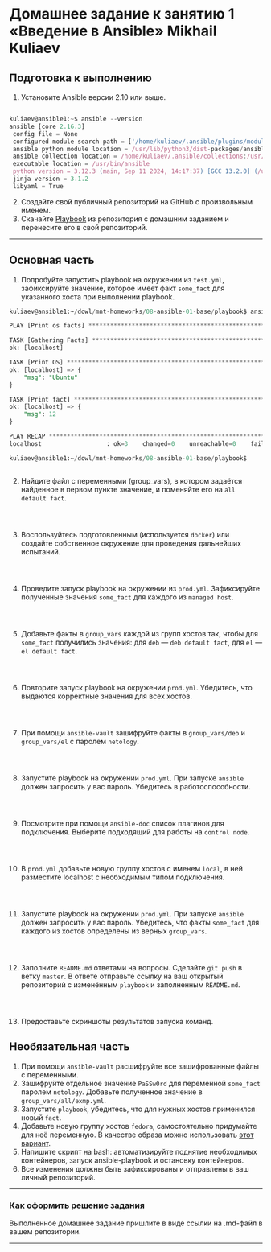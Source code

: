 # Домашнее задание к занятию 1 «Введение в Ansible» Mikhail Kuliaev

## Подготовка к выполнению

1. Установите Ansible версии 2.10 или выше.

 ```javascript

kuliaev@ansible1:~$ ansible --version
ansible [core 2.16.3]
  config file = None
  configured module search path = ['/home/kuliaev/.ansible/plugins/modules', '/usr/share/ansible/plugins/modules']
  ansible python module location = /usr/lib/python3/dist-packages/ansible
  ansible collection location = /home/kuliaev/.ansible/collections:/usr/share/ansible/collections
  executable location = /usr/bin/ansible
  python version = 3.12.3 (main, Sep 11 2024, 14:17:37) [GCC 13.2.0] (/usr/bin/python3)
  jinja version = 3.1.2
  libyaml = True
 
 ```

2. Создайте свой публичный репозиторий на GitHub с произвольным именем.
3. Скачайте [Playbook](./playbook/) из репозитория с домашним заданием и перенесите его в свой репозиторий.

---

## Основная часть

1. Попробуйте запустить playbook на окружении из `test.yml`, зафиксируйте значение, которое имеет факт `some_fact` для указанного хоста при выполнении playbook.

```SQL 
kuliaev@ansible1:~/dowl/mnt-homeworks/08-ansible-01-base/playbook$ ansible-playbook -i inventory/test.yml site.yml

PLAY [Print os facts] *********************************************************************************************************************************************************************************************

TASK [Gathering Facts] ********************************************************************************************************************************************************************************************
ok: [localhost]

TASK [Print OS] ***************************************************************************************************************************************************************************************************
ok: [localhost] => {
    "msg": "Ubuntu"
}

TASK [Print fact] *************************************************************************************************************************************************************************************************
ok: [localhost] => {
    "msg": 12
}

PLAY RECAP ********************************************************************************************************************************************************************************************************
localhost                  : ok=3    changed=0    unreachable=0    failed=0    skipped=0    rescued=0    ignored=0   

kuliaev@ansible1:~/dowl/mnt-homeworks/08-ansible-01-base/playbook$ 



 ```

2. Найдите файл с переменными (group_vars), в котором задаётся найденное в первом пункте значение, и поменяйте его на `all default fact`.

```SQL 




 ```

3. Воспользуйтесь подготовленным (используется `docker`) или создайте собственное окружение для проведения дальнейших испытаний.

```SQL 




 ```

4. Проведите запуск playbook на окружении из `prod.yml`. Зафиксируйте полученные значения `some_fact` для каждого из `managed host`.

```SQL 




 ```

5. Добавьте факты в `group_vars` каждой из групп хостов так, чтобы для `some_fact` получились значения: для `deb` — `deb default fact`, для `el` — `el default fact`.

```SQL 




 ```

6.  Повторите запуск playbook на окружении `prod.yml`. Убедитесь, что выдаются корректные значения для всех хостов.

```SQL 




 ```

7. При помощи `ansible-vault` зашифруйте факты в `group_vars/deb` и `group_vars/el` с паролем `netology`.

```SQL 




 ```

8. Запустите playbook на окружении `prod.yml`. При запуске `ansible` должен запросить у вас пароль. Убедитесь в работоспособности.

```SQL 




 ```

9. Посмотрите при помощи `ansible-doc` список плагинов для подключения. Выберите подходящий для работы на `control node`.

```SQL 




 ```

10. В `prod.yml` добавьте новую группу хостов с именем  `local`, в ней разместите localhost с необходимым типом подключения.

```SQL 




 ```

11. Запустите playbook на окружении `prod.yml`. При запуске `ansible` должен запросить у вас пароль. Убедитесь, что факты `some_fact` для каждого из хостов определены из верных `group_vars`.

```SQL 




 ```

12. Заполните `README.md` ответами на вопросы. Сделайте `git push` в ветку `master`. В ответе отправьте ссылку на ваш открытый репозиторий с изменённым `playbook` и заполненным `README.md`.

```SQL 




 ```

13. Предоставьте скриншоты результатов запуска команд.

## Необязательная часть

1. При помощи `ansible-vault` расшифруйте все зашифрованные файлы с переменными.
2. Зашифруйте отдельное значение `PaSSw0rd` для переменной `some_fact` паролем `netology`. Добавьте полученное значение в `group_vars/all/exmp.yml`.
3. Запустите `playbook`, убедитесь, что для нужных хостов применился новый `fact`.
4. Добавьте новую группу хостов `fedora`, самостоятельно придумайте для неё переменную. В качестве образа можно использовать [этот вариант](https://hub.docker.com/r/pycontribs/fedora).
5. Напишите скрипт на bash: автоматизируйте поднятие необходимых контейнеров, запуск ansible-playbook и остановку контейнеров.
6. Все изменения должны быть зафиксированы и отправлены в ваш личный репозиторий.

---

### Как оформить решение задания

Выполненное домашнее задание пришлите в виде ссылки на .md-файл в вашем репозитории.

---
